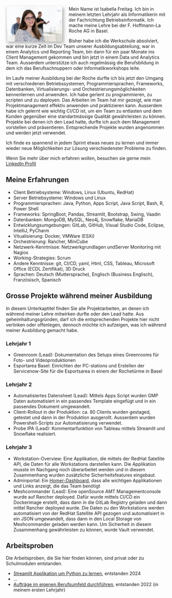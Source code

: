 
<img src="imgs/10CB.JPG" alt="Bewerbungsfoto Isabella Freitag" style="float: left; margin-right: 20px; box-shadow: 5px 5px 10px rgba(0, 0, 0, 0.3);" width="35%" >Mein Name ist Isabella Freitag. Ich bin in meinem letzten Lehrjahr als Informatikerin mit der Fachrichtung Betriebsinformatik. Ich mache meine Lehre bei der F. Hoffmann-La Roche AG in Basel.

Bisher habe ich die Werkschule absolviert, war eine kurze Zeit im Dev Team unserer Ausbildungsabteilung, war in einem Analytics und Reporting Team, bin dann für ein paar Monate ins Client Management gekommen und bin jetzt in einem Data und Analytics Team. Ausserdem unterstütze ich auch regelmässig die Berufsbildung in dem ich das Berufsschnuppern oder Informatikworkshops leite.

Im Laufe meiner Ausbildung bei der Roche durfte ich bis jetzt den Umgang mit verschiedenen Betriebssystemen, Programmiersprachen, Frameworks, Datenbanken, Virtualisierungs- und Orchestrierungsmöglichkeiten kennenlernen und anwenden.
Ich habe gerlent zu programmieren, zu scripten und zu deployen. 
Das Arbeiten im Team hat mir gezeigt, wie man Projektmanagement effektiv anwenden und praktizieren kann. Ausserdem habe ich gelernt wie wichtig CI/CD ist, um ein Team zu entlasten und dem Kunden gegenüber eine standartmässige Qualität gewährleisten zu können. 
Projekte bei denen ich den Lead hatte, durfte ich auch dem Management vorstellen und präsentieren. Entsprechende Projekte wurden angenommen und werden jetzt verwendet. 

Ich finde es spannend in jedem Sprint etwas neues zu lernen und immer wieder neue Möglichkeiten zur Lösung verschiedenster Probleme zu finden. 

Wenn Sie mehr über mich erfahren wollen, besuchen sie gerne mein [LinkedIn Profil](https://www.linkedin.com/in/isabella-freitag-2a6208289/)

## Meine Erfahrungen
- Client Betriebsysteme: Windows, Linux (Ubuntu, RedHat)
- Server Betriebsysteme: Windows und Linux
- Programmiersprachen: Java, Python, Apps Script, Java Script, Bash, R, Power Shell
- Frameworks: SpringBoot, Pandas, Streamlit, Bootstrap, Swing, Vaadin
- Datenbanken: MongoDB, MySQL, Neo4j, Snowflake, MariaDB
- Entwicklungsumgebungen: GitLab, GitHub, Visual Studio Code, Eclipse, IntelliJ, PyCharm
- Vitualisierung: Docker, VMWare (ESXi)
- Orchestrierung: Rancher, MiniCube
- Netzwerk-Kenntnisse: Netzwerkgrundlagen undServer Monitoring mit Nagios
- Working-Strategies: Scrum
- Andere Kenntnisse: git, CI/CD, yaml, Html, CSS, Tableau, Microsoft Office (ECDL Zertifikat), 3D Druck
- Sprachen: Deutsch (Muttersprache), Englisch (Business Englisch), Französisch, Spanisch

## Grosse Projekte während meiner Ausbildung
In diesem Unterkaptitel finden Sie alle Projektarbeiten, an denen ich während meiner Lehre mitwirken durfte oder den Lead hatte. Aus geheimhaltungsgründen, darf ich die entsprechenden Projekte hier nicht verlinken oder offenlegen, dennoch möchte ich aufzeigen, was ich während meiner Ausbildung gemacht habe. 

### Lehrjahr 1
- Greenroom (Lead):  Dokumentation des Setups eines Greenrooms für Foto- und Videoproduktionen
- Esportarea Basel:  Einrichten der PC-stations und Erstellen der Servicenow-Site für die Esportsarea in einem der Rochetürme in Basel
  
### Lehrjahr 2
- Automatisiertes Datensheet (Lead):  Mittels Apps Script wurden GMP Daten automatisiert in ein passendes Template eingefügt und in ein passendes Dokument umgewandelt.
- Client-Rollout in der Produktion: ca. 80 Clients wurden gestaged, getestet und dann in der Produktion ausgerollt. Ausserdem wurden Powershell-Scripts zur Automatisierung verwendet. 
- Probe IPA (Lead):  Kommentarfunktion von Tableau mittels Streamlit und Snowflake realisiert.
  
### Lehrjahr 3
- Workstation-Overview: Eine Applikation, die mittels der RedHat Satellite API, die Daten für alle Workstations darstellen kann. Die Applikation musste im Nachgang noch überarbeitet werden und in diesem Zusammenhang wurden zusätzliche Sicherheitsfeatures eingebaut. 
- Adminportal: Ein [Homer-Dashboard](https://github.com/bastienwirtz/homer), dass alle wichtigen Applikationen und Links anzeigt, die das Team benötigt
- Meshcommander (Lead): Eine openSource AMT Managementconsole wurde auf Rancher deployed. Dafür wurde mittels CI/CD ein Dockerimage erstellt, dass dann in die GitLab Registry geladen und dann mittel Rancher deployed wurde. Die Daten zu den Workstations werden automatisiert von der RedHat Satellite API gezogen und automatisiert in ein JSON umgewandelt, dass dann in den Local Storage von Meshcommander geladen werden kann. Um Sicherheit in diesem Zusammenhang gewährleisten zu können, wurde Vault verwendet.

## Arbeitsproben 
Die Arbeitsproben, die Sie hier finden können, sind privat oder zu Schulmodulen entstanden.
- [Streamlit Applikation um Python zu lernen](https://interactive-intro-to-python-j8zb4sq8qenebn9mm7duk6.streamlit.app/), entstanden 2024
- ...
- [Aufträge im eigenen Berufsumfeld durchführen](https://bella1712.github.io/Modul-431/), entstanden 2022 (in meinem ersten Lehrjahr)




